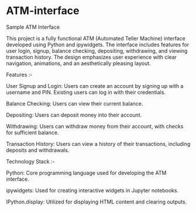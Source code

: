 # ATM-interface
Sample ATM Interface

This project is a fully functional ATM (Automated Teller Machine) interface developed using Python and ipywidgets. The interface includes features for user login, signup, balance checking, depositing, withdrawing, and viewing transaction history. The design emphasizes user experience with clear navigation, animations, and an aesthetically pleasing layout.

Features :-

User Signup and Login: Users can create an account by signing up with a username and PIN. Existing users can log in with their credentials.

Balance Checking: Users can view their current balance.

Depositing: Users can deposit money into their account.

Withdrawing: Users can withdraw money from their account, with checks for sufficient balance.

Transaction History: Users can view a history of their transactions, including deposits and withdrawals.

Technology Stack :- 

Python: Core programming language used for developing the ATM interface.

ipywidgets: Used for creating interactive widgets in Jupyter notebooks.

IPython.display: Utilized for displaying HTML content and clearing outputs.
